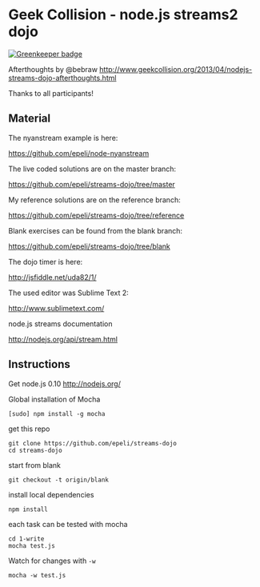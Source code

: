 # Geek Collision - node.js streams2 dojo

[![Greenkeeper badge](https://badges.greenkeeper.io/epeli/streams-dojo.svg)](https://greenkeeper.io/)

Afterthoughts by @bebraw http://www.geekcollision.org/2013/04/nodejs-streams-dojo-afterthoughts.html

Thanks to all participants!

## Material

The nyanstream example is here:

https://github.com/epeli/node-nyanstream

The live coded solutions are on the master branch:

https://github.com/epeli/streams-dojo/tree/master

My reference solutions are on the reference branch:

https://github.com/epeli/streams-dojo/tree/reference

Blank exercises can be found from the blank branch:

https://github.com/epeli/streams-dojo/tree/blank

The dojo timer is here:

http://jsfiddle.net/uda82/1/

The used editor was Sublime Text 2:

http://www.sublimetext.com/

node.js streams documentation

http://nodejs.org/api/stream.html

## Instructions

Get node.js 0.10 http://nodejs.org/

Global installation of Mocha

    [sudo] npm install -g mocha

get this repo

    git clone https://github.com/epeli/streams-dojo
    cd streams-dojo

start from blank

    git checkout -t origin/blank

install local dependencies

    npm install

each task can be tested with mocha

    cd 1-write
    mocha test.js

Watch for changes with `-w`

    mocha -w test.js

